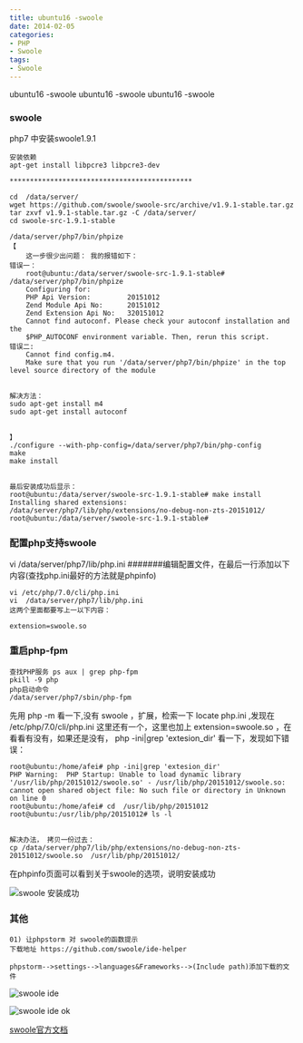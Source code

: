 ```yaml
---
title: ubuntu16 -swoole 
date: 2014-02-05
categories: 
- PHP
- Swoole
tags:
- Swoole
---
```

ubuntu16 -swoole 
ubuntu16 -swoole 
ubuntu16 -swoole 

<!-- more -->

### swoole 

php7 中安装swoole1.9.1

```
安装依赖
apt-get install libpcre3 libpcre3-dev  

*********************************************

cd  /data/server/
wget https://github.com/swoole/swoole-src/archive/v1.9.1-stable.tar.gz
tar zxvf v1.9.1-stable.tar.gz -C /data/server/
cd swoole-src-1.9.1-stable

/data/server/php7/bin/phpize
【
	这一步很少出问题： 我的报错如下：
错误一：
	root@ubuntu:/data/server/swoole-src-1.9.1-stable# /data/server/php7/bin/phpize
	Configuring for:
	PHP Api Version:         20151012
	Zend Module Api No:      20151012
	Zend Extension Api No:   320151012
	Cannot find autoconf. Please check your autoconf installation and the
	$PHP_AUTOCONF environment variable. Then, rerun this script.
错误二:
	Cannot find config.m4. 
	Make sure that you run '/data/server/php7/bin/phpize' in the top level source directory of the module


解决方法：
sudo apt-get install m4
sudo apt-get install autoconf
	

】
./configure --with-php-config=/data/server/php7/bin/php-config
make
make install


最后安装成功后显示：
root@ubuntu:/data/server/swoole-src-1.9.1-stable# make install
Installing shared extensions:     /data/server/php7/lib/php/extensions/no-debug-non-zts-20151012/
root@ubuntu:/data/server/swoole-src-1.9.1-stable# 
```

### 配置php支持swoole

vi  /data/server/php7/lib/php.ini   #######编辑配置文件，在最后一行添加以下内容(查找php.ini最好的方法就是phpinfo)

```
vi /etc/php/7.0/cli/php.ini
vi  /data/server/php7/lib/php.ini  
这两个里面都要写上一以下内容：

extension=swoole.so
```

### 重启php-fpm

```
查找PHP服务 ps aux | grep php-fpm
pkill -9 php
php启动命令
/data/server/php7/sbin/php-fpm
```

先用 php -m 看一下,没有 swoole ，扩展，检索一下  locate php.ini   ,发现在  /etc/php/7.0/cli/php.ini  这里还有一个，这里也加上  extension=swoole.so   ，在看看有没有，如果还是没有，   php -ini|grep 'extesion_dir'  看一下，发现如下错误：

```
root@ubuntu:/home/afei# php -ini|grep 'extesion_dir'
PHP Warning:  PHP Startup: Unable to load dynamic library '/usr/lib/php/20151012/swoole.so' - /usr/lib/php/20151012/swoole.so: cannot open shared object file: No such file or directory in Unknown on line 0
root@ubuntu:/home/afei# cd  /usr/lib/php/20151012
root@ubuntu:/usr/lib/php/20151012# ls -l


解决办法， 拷贝一份过去： 
cp /data/server/php7/lib/php/extensions/no-debug-non-zts-20151012/swoole.so  /usr/lib/php/20151012/

```



在phpinfo页面可以看到关于swoole的选项，说明安装成功

![swoole 安装成功](/img/ubuntu/swoole/swoole_success.png "swoole 安装成功")

### 其他

```
01) 让phpstorm 对 swoole的函数提示
下载地址 https://github.com/swoole/ide-helper

phpstorm-->settings-->languages&Frameworks-->(Include path)添加下载的文件
```

![swoole ide](/img/ubuntu/swoole/swoole_ide.png "swoole ide")

![swoole ide ok](/img/ubuntu/swoole/swoole_ide_success.png "swoole ide ok")

 [swoole官方文档](https://wiki.swoole.com/wiki/page/6.html "swoole官方文档")































